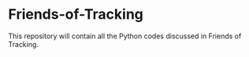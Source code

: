 # Friends-of-Tracking
This repository will contain all the Python codes discussed in Friends of Tracking.
